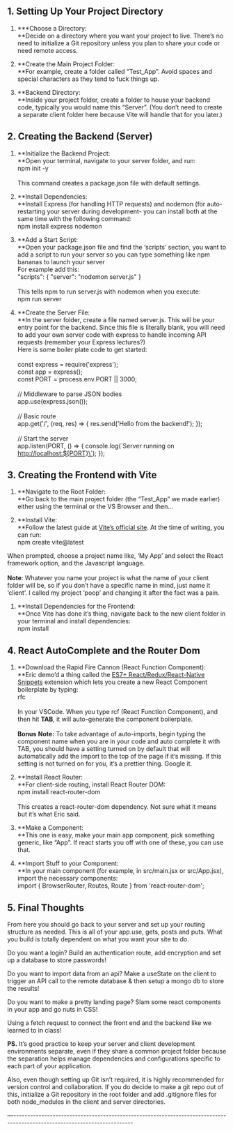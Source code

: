 ## **1\. Setting Up Your Project Directory**

1. ***Choose a Directory:  
    **Decide on a directory where you want your project to live. There’s no need to initialize a Git repository unless you plan to share your code or need remote access.  

2. **Create the Main Project Folder:  
    **For example, create a folder called “Test_App”. Avoid spaces and special characters as they tend to fuck things up.  

3. **Backend Directory:  
    **Inside your project folder, create a folder to house your backend code, typically you would name this “Server”. (You don’t need to create a separate client folder here because Vite will handle that for you later.)

## **2\. Creating the Backend (Server)**

1. **Initialize the Backend Project:  
    **Open your terminal, navigate to your server folder, and run:  
    npm init -y  
    <br/>This command creates a package.json file with default settings.  

2. **Install Dependencies:  
    **Install Express (for handling HTTP requests) and nodemon (for auto-restarting your server during development- you can install both at the same time with the following command:  
    npm install express nodemon  

3. **Add a Start Script:  
    **Open your package.json file and find the ‘scripts’ section, you want to add a script to run your server so you can type something like npm bananas to launch your server  
    For example add this:  
    "scripts": { "server": "nodemon server.js" }  
    <br/>This tells npm to run server.js with nodemon when you execute:  
    npm run server  

4. **Create the Server File:  
    **In the server folder, create a file named server.js. This will be your entry point for the backend. Since this file is literally blank, you will need to add your own server code with express to handle incoming API requests (remember your Express lectures?)  
    Here is some boiler plate code to get started:  
    <br/>const express = require('express');  
    const app = express();  
    const PORT = process.env.PORT || 3000;  
    <br/>// Middleware to parse JSON bodies  
    app.use(express.json());  
    <br/>// Basic route  
    app.get('/', (req, res) => { res.send('Hello from the backend!'); });  
    <br/>// Start the server  
    app.listen(PORT, () => { console.log(\`Server running on <http://localhost:${PORT}\`>); });

## **3\. Creating the Frontend with Vite**

1. **Navigate to the Root Folder:  
    **Go back to the main project folder (the “Test_App” we made earlier) either using the terminal or the VS Browser and then…  

2. **Install Vite:  
    **Follow the latest guide at [Vite’s official site](https://vite.dev/guide/). At the time of writing, you can run:  
    npm create vite@latest

When prompted, choose a project name like, ‘My App’ and select the React framework option, and the Javascript language.  
<br/>**Note**: Whatever you name your project is what the name of your client folder will be, so if you don’t have a specific name in mind, just name it ‘client’. I called my project ‘poop’ and changing it after the fact was a pain.

1. **Install Dependencies for the Frontend:  
    **Once Vite has done it’s thing, navigate back to the new client folder in your terminal and install dependencies:  
    npm install

## **4\. React AutoComplete and the Router Dom**

1. **Download the Rapid Fire Cannon (React Function Component):  
    **Eric demo’d a thing called the [ES7+ React/Redux/React-Native Snippets](https://marketplace.visualstudio.com/items?itemName=dsznajder.es7-react-js-snippets) extension which lets you create a new React Component boilerplate by typing:  
    rfc  
    <br/>In your VSCode. When you type rcf (React Function Component), and then hit **TAB**, it will auto-generate the component boilerplate.  
    <br/>**Bonus** **Note:** To take advantage of auto-imports, begin typing the component name when you are in your code and auto complete it with TAB, you should have a setting turned on by default that will automatically add the import to the top of the page if it’s missing. If this setting is not turned on for you, it’s a prettier thing. Google it.  

2. **Install React Router:  
    **For client-side routing, install React Router DOM:  
    npm install react-router-dom  
    <br/>This creates a react-router-dom dependency. Not sure what it means but it’s what Eric said.  

3. **Make a Component:  
    **This one is easy, make your main app component, pick something generic, like “App”. If react starts you off with one of these, you can use that.  

4. **Import Stuff to your Component:  
    **In your main component (for example, in src/main.jsx or src/App.jsx), import the necessary components:  
    import { BrowserRouter, Routes, Route } from 'react-router-dom';

## **5\. Final Thoughts**

From here you should go back to your server and set up your routing structure as needed. This is all of your app.use, gets, posts and puts. What you build is totally dependent on what you want your site to do.

Do you want a login? Build an authentication route, add encryption and set up a database to store passwords!

Do you want to import data from an api? Make a useState on the client to trigger an API call to the remote database & then setup a mongo db to store the results!

Do you want to make a pretty landing page? Slam some react components in your app and go nuts in CSS!

Using a fetch request to connect the front end and the backend like we learned to in class!

**PS.** It’s good practice to keep your server and client development environments separate, even if they share a common project folder because the separation helps manage dependencies and configurations specific to each part of your application.

Also, even though setting up Git isn’t required, it is highly recommended for version control and collaboration. If you do decide to make a git repo out of this, initialize a Git repository in the root folder and add .gitignore files for both node_modules in the client and server directories.

—-------------------------------------------------------------------------------------------------------------------------
